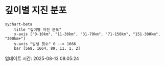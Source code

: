 # 깊이별 지진 분포

```mermaid
xychart-beta
    title "깊이별 지진 분포"
    x-axis ["0-10km", "11-30km", "31-70km", "71-150km", "151-300km", "300km+"]
    y-axis "발생 횟수" 0 --> 1666
    bar [568, 1664, 89, 11, 1, 2]
```

업데이트 시간: 2025-08-13 08:05:24
